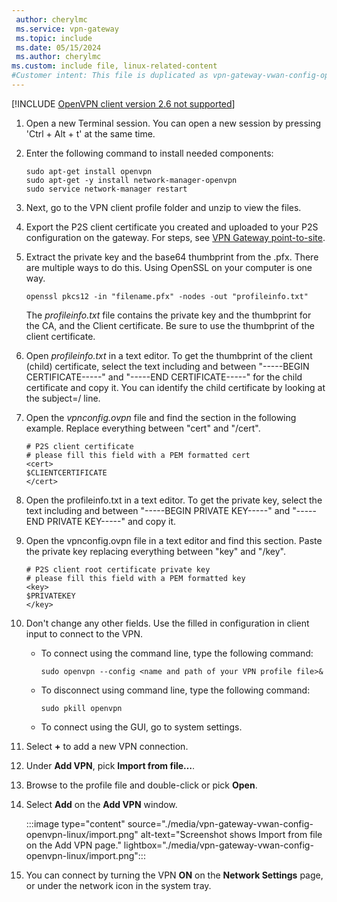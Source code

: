 ```yaml
---
 author: cherylmc
 ms.service: vpn-gateway
 ms.topic: include
 ms.date: 05/15/2024
 ms.author: cherylmc
ms.custom: include file, linux-related-content
#Customer intent: This file is duplicated as vpn-gateway-vwan-config-openvpn-linux.md. If the steps and screenshots in this file are updated, they need to be also updated in the other file unless specific to VPN Gateway.
---
```


[!INCLUDE [OpenVPN client version 2.6 not supported](vpn-gateway-vwan-open-vpn-client-version-unsupported.md)]

1. Open a new Terminal session. You can open a new session by pressing 'Ctrl + Alt + t' at the same time.

1. Enter the following command to install needed components:

   ```
   sudo apt-get install openvpn
   sudo apt-get -y install network-manager-openvpn
   sudo service network-manager restart
   ```
1. Next, go to the VPN client profile folder and unzip to view the files.

1. Export the P2S client certificate you created and uploaded to your P2S configuration on the gateway. For steps, see [VPN Gateway point-to-site](../articles/vpn-gateway/vpn-gateway-certificates-point-to-site.md#clientexport).

1. Extract the private key and the base64 thumbprint from the .pfx. There are multiple ways to do this. Using OpenSSL on your computer is one way.

   ```
   openssl pkcs12 -in "filename.pfx" -nodes -out "profileinfo.txt"
   ```

   The *profileinfo.txt* file contains the private key and the thumbprint for the CA, and the Client certificate. Be sure to use the thumbprint of the client certificate.

1. Open *profileinfo.txt* in a text editor. To get the thumbprint of the client (child) certificate, select the text including and between "-----BEGIN CERTIFICATE-----" and "-----END CERTIFICATE-----" for the child certificate and copy it. You can identify the child certificate by looking at the subject=/ line.

1. Open the *vpnconfig.ovpn* file and find the section in the following example. Replace everything between "cert" and "/cert".

   ```
   # P2S client certificate
   # please fill this field with a PEM formatted cert
   <cert>
   $CLIENTCERTIFICATE
   </cert>
   ```

1. Open the profileinfo.txt in a text editor. To get the private key, select the text including and between "-----BEGIN PRIVATE KEY-----" and "-----END PRIVATE KEY-----" and copy it.

1. Open the vpnconfig.ovpn file in a text editor and find this section. Paste the private key replacing everything between "key" and "/key".

   ```
   # P2S client root certificate private key
   # please fill this field with a PEM formatted key
   <key>
   $PRIVATEKEY
   </key>
   ```

1. Don't change any other fields. Use the filled in configuration in client input to connect to the VPN.

   - To connect using the command line, type the following command:
  
     ```
     sudo openvpn --config <name and path of your VPN profile file>&
     ```
   - To disconnect using command line, type the following command:

     ```
     sudo pkill openvpn
     ```
   - To connect using the GUI, go to system settings.

1. Select **+** to add a new VPN connection.

1. Under **Add VPN**, pick **Import from file…**.

1. Browse to the profile file and double-click or pick **Open**.

1. Select **Add** on the **Add VPN** window.
  
   :::image type="content" source="./media/vpn-gateway-vwan-config-openvpn-linux/import.png" alt-text="Screenshot shows Import from file on the Add VPN page." lightbox="./media/vpn-gateway-vwan-config-openvpn-linux/import.png":::

1. You can connect by turning the VPN **ON** on the **Network Settings** page, or under the network icon in the system tray.
